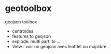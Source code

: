 # geotoolbox

geojson toolbox

* centroides
* features to geojson
* explode: multi parti to ...
* View : voir un geojson avec leaftlet ou maplibre
